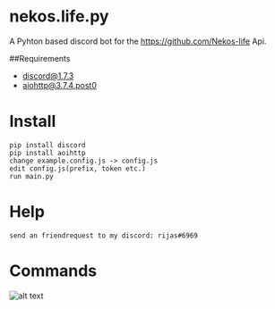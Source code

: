 # nekos.life.py
A Pyhton based discord bot for the https://github.com/Nekos-life Api.

##Requirements
- discord@1.7.3
- aiohttp@3.7.4.post0

# Install
```
pip install discord
pip install aoihttp
change example.config.js -> config.js
edit config.js(prefix, token etc.)
run main.py
```
# Help
```
send an friendrequest to my discord: rijas#6969
```
# Commands
![alt text](https://cdn.discordapp.com/attachments/801490942703566990/949842462397059132/unknown.png)


